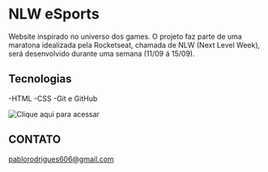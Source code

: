 # NLW eSports
Website inspirado no universo dos games. O projeto faz parte de uma maratona idealizada pela Rocketseat, chamada de NLW (Next Level Week), será desenvolvido durante uma semana (11/09 á 15/09). 

## Tecnologias
-HTML
-CSS
-Git e GitHub

![Clique aqui para acessar](https://pablo-rod.github.io/nlw-esports-explorer)

## CONTATO
pablorodrigues606@gmail.com 